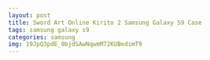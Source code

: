 ```yaml
---
layout: post
title: Sword Art Online Kirito 2 Samsung Galaxy S9 Case
tags: samsung galaxy s9
categories: samsung
img: 19JpQ3pdE_0bjdSAwNqwmM72KUBedimT9
---
```

